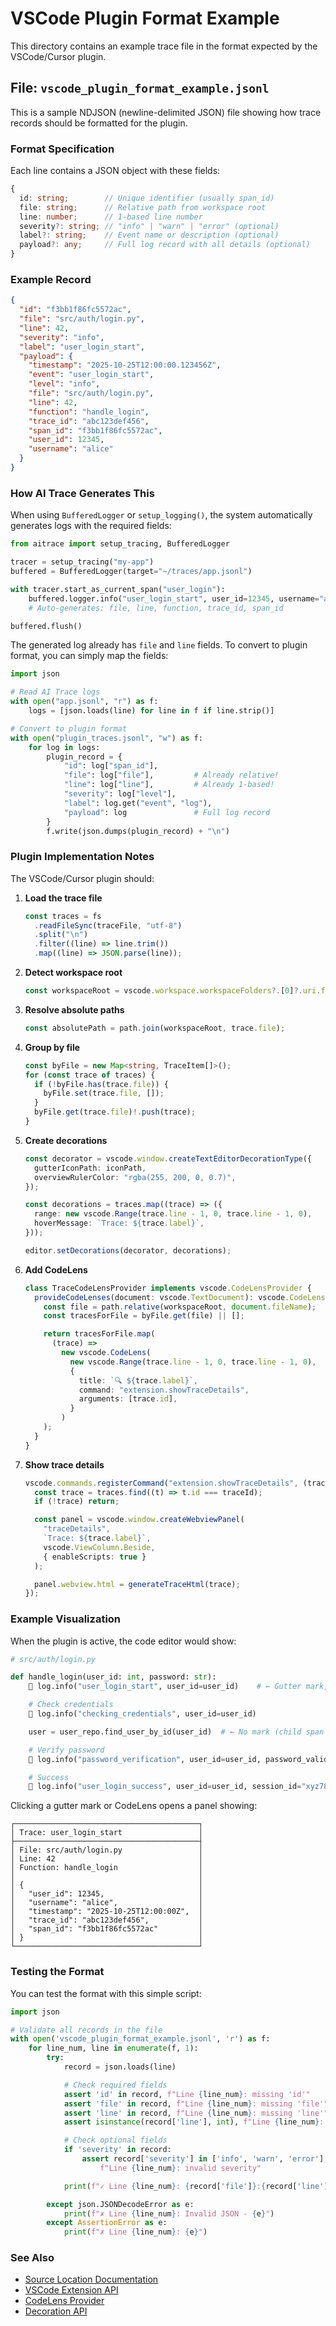 # VSCode Plugin Format Example

This directory contains an example trace file in the format expected by the VSCode/Cursor plugin.

## File: `vscode_plugin_format_example.jsonl`

This is a sample NDJSON (newline-delimited JSON) file showing how trace records should be formatted for the plugin.

### Format Specification

Each line contains a JSON object with these fields:

```typescript
{
  id: string;        // Unique identifier (usually span_id)
  file: string;      // Relative path from workspace root
  line: number;      // 1-based line number
  severity?: string; // "info" | "warn" | "error" (optional)
  label?: string;    // Event name or description (optional)
  payload?: any;     // Full log record with all details (optional)
}
```

### Example Record

```json
{
  "id": "f3bb1f86fc5572ac",
  "file": "src/auth/login.py",
  "line": 42,
  "severity": "info",
  "label": "user_login_start",
  "payload": {
    "timestamp": "2025-10-25T12:00:00.123456Z",
    "event": "user_login_start",
    "level": "info",
    "file": "src/auth/login.py",
    "line": 42,
    "function": "handle_login",
    "trace_id": "abc123def456",
    "span_id": "f3bb1f86fc5572ac",
    "user_id": 12345,
    "username": "alice"
  }
}
```

### How AI Trace Generates This

When using `BufferedLogger` or `setup_logging()`, the system automatically generates logs with the required fields:

```python
from aitrace import setup_tracing, BufferedLogger

tracer = setup_tracing("my-app")
buffered = BufferedLogger(target="~/traces/app.jsonl")

with tracer.start_as_current_span("user_login"):
    buffered.logger.info("user_login_start", user_id=12345, username="alice")
    # Auto-generates: file, line, function, trace_id, span_id

buffered.flush()
```

The generated log already has `file` and `line` fields. To convert to plugin format, you can simply map the fields:

```python
import json

# Read AI Trace logs
with open("app.jsonl", "r") as f:
    logs = [json.loads(line) for line in f if line.strip()]

# Convert to plugin format
with open("plugin_traces.jsonl", "w") as f:
    for log in logs:
        plugin_record = {
            "id": log["span_id"],
            "file": log["file"],         # Already relative!
            "line": log["line"],         # Already 1-based!
            "severity": log["level"],
            "label": log.get("event", "log"),
            "payload": log               # Full log record
        }
        f.write(json.dumps(plugin_record) + "\n")
```

### Plugin Implementation Notes

The VSCode/Cursor plugin should:

1. **Load the trace file**

   ```typescript
   const traces = fs
     .readFileSync(traceFile, "utf-8")
     .split("\n")
     .filter((line) => line.trim())
     .map((line) => JSON.parse(line));
   ```

2. **Detect workspace root**

   ```typescript
   const workspaceRoot = vscode.workspace.workspaceFolders?.[0]?.uri.fsPath;
   ```

3. **Resolve absolute paths**

   ```typescript
   const absolutePath = path.join(workspaceRoot, trace.file);
   ```

4. **Group by file**

   ```typescript
   const byFile = new Map<string, TraceItem[]>();
   for (const trace of traces) {
     if (!byFile.has(trace.file)) {
       byFile.set(trace.file, []);
     }
     byFile.get(trace.file)!.push(trace);
   }
   ```

5. **Create decorations**

   ```typescript
   const decorator = vscode.window.createTextEditorDecorationType({
     gutterIconPath: iconPath,
     overviewRulerColor: "rgba(255, 200, 0, 0.7)",
   });

   const decorations = traces.map((trace) => ({
     range: new vscode.Range(trace.line - 1, 0, trace.line - 1, 0),
     hoverMessage: `Trace: ${trace.label}`,
   }));

   editor.setDecorations(decorator, decorations);
   ```

6. **Add CodeLens**

   ```typescript
   class TraceCodeLensProvider implements vscode.CodeLensProvider {
     provideCodeLenses(document: vscode.TextDocument): vscode.CodeLens[] {
       const file = path.relative(workspaceRoot, document.fileName);
       const tracesForFile = byFile.get(file) || [];

       return tracesForFile.map(
         (trace) =>
           new vscode.CodeLens(
             new vscode.Range(trace.line - 1, 0, trace.line - 1, 0),
             {
               title: `🔍 ${trace.label}`,
               command: "extension.showTraceDetails",
               arguments: [trace.id],
             }
           )
       );
     }
   }
   ```

7. **Show trace details**
   ```typescript
   vscode.commands.registerCommand("extension.showTraceDetails", (traceId) => {
     const trace = traces.find((t) => t.id === traceId);
     if (!trace) return;

     const panel = vscode.window.createWebviewPanel(
       "traceDetails",
       `Trace: ${trace.label}`,
       vscode.ViewColumn.Beside,
       { enableScripts: true }
     );

     panel.webview.html = generateTraceHtml(trace);
   });
   ```

### Example Visualization

When the plugin is active, the code editor would show:

```python
# src/auth/login.py

def handle_login(user_id: int, password: str):
    🔵 log.info("user_login_start", user_id=user_id)    # ← Gutter mark, click to see trace

    # Check credentials
    🔵 log.info("checking_credentials", user_id=user_id)

    user = user_repo.find_user_by_id(user_id)  # ← No mark (child span in different file)

    # Verify password
    🔵 log.info("password_verification", user_id=user_id, password_valid=True)

    # Success
    🔵 log.info("user_login_success", user_id=user_id, session_id="xyz789")
```

Clicking a gutter mark or CodeLens opens a panel showing:

```
┌─────────────────────────────────────────┐
│ Trace: user_login_start                 │
├─────────────────────────────────────────┤
│ File: src/auth/login.py                 │
│ Line: 42                                │
│ Function: handle_login                  │
│                                         │
│ {                                       │
│   "user_id": 12345,                     │
│   "username": "alice",                  │
│   "timestamp": "2025-10-25T12:00:00Z",  │
│   "trace_id": "abc123def456",           │
│   "span_id": "f3bb1f86fc5572ac"         │
│ }                                       │
└─────────────────────────────────────────┘
```

### Testing the Format

You can test the format with this simple script:

```python
import json

# Validate all records in the file
with open('vscode_plugin_format_example.jsonl', 'r') as f:
    for line_num, line in enumerate(f, 1):
        try:
            record = json.loads(line)

            # Check required fields
            assert 'id' in record, f"Line {line_num}: missing 'id'"
            assert 'file' in record, f"Line {line_num}: missing 'file'"
            assert 'line' in record, f"Line {line_num}: missing 'line'"
            assert isinstance(record['line'], int), f"Line {line_num}: 'line' must be integer"

            # Check optional fields
            if 'severity' in record:
                assert record['severity'] in ['info', 'warn', 'error'], \
                    f"Line {line_num}: invalid severity"

            print(f"✓ Line {line_num}: {record['file']}:{record['line']} - {record.get('label', 'N/A')}")

        except json.JSONDecodeError as e:
            print(f"✗ Line {line_num}: Invalid JSON - {e}")
        except AssertionError as e:
            print(f"✗ Line {line_num}: {e}")
```

### See Also

- [Source Location Documentation](source_location_tracking.md)
- [VSCode Extension API](https://code.visualstudio.com/api)
- [CodeLens Provider](https://code.visualstudio.com/api/language-extensions/programmatic-language-features#codelens-show-actionable-context-information-within-source-code)
- [Decoration API](https://code.visualstudio.com/api/references/vscode-api#TextEditorDecorationType)
